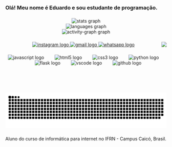 <h3 align="left">Olá! Meu nome é Eduardo e sou estudante de programação.</h3>

###

<div align="center">
  <img src="https://github-readme-stats.vercel.app/api?username=Eduardoooo0&hide_title=false&hide_rank=false&show_icons=true&include_all_commits=false&count_private=true&disable_animations=false&theme=github_dark&locale=pt-br&hide_border=false" height="150" alt="stats graph" /> <br>
  <img src="https://github-readme-stats.vercel.app/api/top-langs?username=Eduardoooo0&locale=pt-br&hide_title=false&layout=compact&card_width=320&langs_count=5&theme=github_dark&hide_border=false&custom_title=Linguagens%20mais%20utilizadas" height="155" alt="languages graph" /> <br>
  <img src="https://github-readme-activity-graph.vercel.app/graph?username=Eduardoooo0&theme=github-dark&custom_title=Contribui%C3%A7%C3%B5es&radius=16&area=false&hide_border=false&hide_title=false" height="220" alt="activity-graph graph"  />
</div>

###

<img align="right" height="159" src="https://i.pinimg.com/originals/fd/e1/0f/fde10f0a706b219627dfcd34a6a1c939.gif"  />

###

<div align="center">
  <a href="https://www.instagram.com/edu.lucasl/" target="_blank">
    <img src="https://img.shields.io/static/v1?message=Instagram&logo=instagram&label=&color=E4405F&logoColor=white&labelColor=&style=for-the-badge" height="29" alt="instagram logo"  />
  </a>
  <a href="mailto:el957733@gmail.com" target="_blank">
    <img src="https://img.shields.io/static/v1?message=Gmail&logo=gmail&label=&color=D14836&logoColor=white&labelColor=&style=for-the-badge" height="29" alt="gmail logo"  />
  </a>
  <a href="https://wa.me/5584992145994" target="_blank">
    <img src="https://img.shields.io/static/v1?message=Whatsapp&logo=whatsapp&label=&color=25D366&logoColor=white&labelColor=&style=for-the-badge" height="29" alt="whatsapp logo"  />
  </a>
</div>

###

<div align="center">
  <img src="https://cdn.jsdelivr.net/gh/devicons/devicon/icons/javascript/javascript-original.svg" height="30" alt="javascript logo"  />
  <img width="25" />
  <img src="https://cdn.jsdelivr.net/gh/devicons/devicon/icons/html5/html5-original.svg" height="30" alt="html5 logo"  />
  <img width="25" />
  <img src="https://cdn.jsdelivr.net/gh/devicons/devicon/icons/css3/css3-original.svg" height="30" alt="css3 logo"  />
  <img width="25" />
  <img src="https://cdn.jsdelivr.net/gh/devicons/devicon/icons/python/python-original.svg" height="30" alt="python logo"  />
  <img width="25" />
  <img src="https://cdn.jsdelivr.net/gh/devicons/devicon/icons/flask/flask-original.svg" height="30" alt="flask logo"  />
  <img width="25" />
  <img src="https://cdn.jsdelivr.net/gh/devicons/devicon/icons/vscode/vscode-original.svg" height="30" alt="vscode logo"  />
  <img width="25" />
  <img src="https://cdn.jsdelivr.net/gh/devicons/devicon/icons/github/github-original.svg" height="30" alt="github logo"  />
</div>

###

<br clear="both">

<img src="https://raw.githubusercontent.com/Eduardoooo0/Eduardoooo0/output/snake.svg" alt="Snake animation" />

###

<p align="left">Aluno do curso de informática para internet no IFRN - Campus Caicó, Brasil.</p>

###
